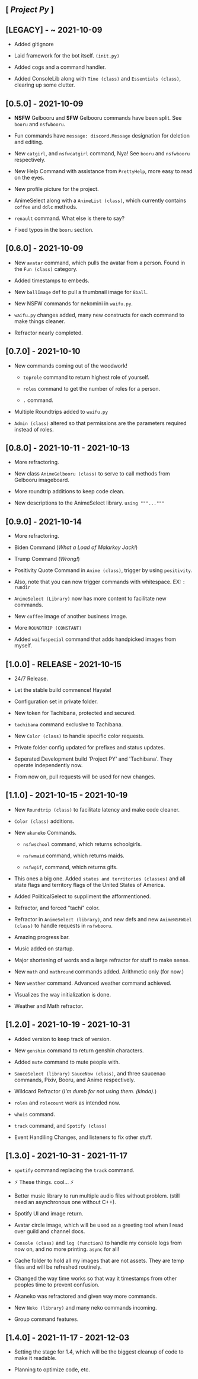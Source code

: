 ## [ *Project Py* ]

## [LEGACY] - ~ 2021-10-09

- Added gitignore
  
- Laid framework for the bot itself. `(init.py)`

- Added cogs and a command handler.

- Added ConsoleLib along with `Time (class)` and `Essentials (class)`, clearing up some clutter.

## [0.5.0] - 2021-10-09

- **NSFW** Gelbooru and **SFW** Gelbooru commands have been split. See `booru` and `nsfwbooru`.
  
- Fun commands have `message: discord.Message` designation for deletion and editing.
  
- New `catgirl`, and `nsfwcatgirl` command, Nya! See `booru` and `nsfwbooru` respectively.
  
- New Help Command with assistance from `PrettyHelp`, more easy to read on the eyes.
  
- New profile picture for the project.
  
- AnimeSelect along with a `AnimeList (class)`, which currently contains `coffee` and `ddlc` methods.
  
- `renault` command. What else is there to say?
  
- Fixed typos in the `booru` section.
  
## [0.6.0] - 2021-10-09

- New `avatar` command, which pulls the avatar from a person. Found in the `Fun (class)` category.
  
- Added timestamps to embeds.
  
- New `ballImage` def to pull a thumbnail image for `8ball`.
  
- New NSFW commands for nekomini in `waifu.py`.
  
- `waifu.py` changes added, many new constructs for each command to make things cleaner.
  
- Refractor nearly completed.

## [0.7.0] - 2021-10-10

- New commands coming out of the woodwork!

  - `toprole` command to return highest role of yourself.
  
  - `roles` command to get the number of roles for a person.
  
  - `.` command.

- Multiple Roundtrips added to `waifu.py`
  
- `Admin (class)` altered so that permissions are the parameters required instead of roles.

## [0.8.0] - 2021-10-11 - 2021-10-13

- More refractoring.

- New class `AnimeGelbooru (class)` to serve to call methods from Gelbooru imageboard.

- More roundtrip additions to keep code clean.

- New descriptions to the AnimeSelect library. `using """..."""`

## [0.9.0] - 2021-10-14

- More refractoring.

- Biden Command (*What a Load of Malarkey Jack!*)

- Trump Command (*Wrong!*)

- Positivity Quote Command in `Anime (class)`, trigger by using `positivity`.

- Also, note that you can now trigger commands with whitespace. EX: `: rundir`

- `AnimeSelect (Library)` now has more content to facilitate new commands.

- New `coffee` image of another business image.

- More `ROUNDTRIP (CONSTANT)`

- Added `waifuspecial` command that adds handpicked images from myself.

## [1.0.0] - RELEASE - 2021-10-15

- 24/7 Release.

- Let the stable build commence! Hayate!

- Configuration set in private folder.

- New token for Tachibana, protected and secured.

- `tachibana` command exclusive to Tachibana.

- New `Color (class)` to handle specific color requests.

- Private folder config updated for prefixes and status updates.

- Seperated Development build 'Project PY' and 'Tachibana'. They operate independently now.

- From now on, pull requests will be used for new changes.

## [1.1.0] - 2021-10-15 - 2021-10-19

- New `Roundtrip (class)` to facilitate latency and make code cleaner.

- `Color (class)` additions.

- New `akaneko` Commands.

  - `nsfwschool` command, which returns schoolgirls.
  
  - `nsfwmaid` command, which returns maids.
  
  - `nsfwgif`, command, which returns gifs.

- This ones a big one. Added `states and territories (classes)` and all state flags and territory flags of the United States of America.
  
- Added PoliticalSelect to suppliment the afformentioned.
  
- Refractor, and forced "tachi" color.

- Refractor in `AnimeSelect (library)`, and new defs and new `AnimeNSFWGel (class)` to handle requests in `nsfwbooru`.
  
- Amazing progress bar.

- Music added on startup.

- Major shortening of words and a large refractor for stuff to make sense.

- New `math` and `mathround` commands added. Arithmetic only (for now.)

- New `weather` command. Advanced weather command achieved.

- Visualizes the way initialization is done.

- Weather and Math refractor.

## [1.2.0] - 2021-10-19 - 2021-10-31

- Added version to keep track of version.

- New `genshin` command to return genshin characters.

- Added `mute` command to mute people with.

- `SauceSelect (library)` `SauceNow (class)`, and three saucenao commands, Pixiv, Booru, and Anime respectively.

- Wildcard Refractor (*I'm dumb for not using them. (kinda).*)

- `roles` and `rolecount` work as intended now.

- `whois` command.

- `track` command, and `Spotify (class)`

- Event Handiling Changes, and listeners to fix other stuff.

## [1.3.0] - 2021-10-31 - 2021-11-17

- `spotify` command replacing the `track` command.

- ⚡ These things. cool... ⚡

- Better music library to run multiple audio files without problem. (still need an asynchronous one without C++).

- Spotify UI and image return.

- Avatar circle image, which will be used as a greeting tool when I read over guild and channel docs.

- `Console (class)` and `log (function)` to handle my console logs from now on, and no more printing. `async` for all!

- Cache folder to hold all my images that are not assets. They are temp files and will be refreshed routinely.

- Changed the way time works so that way it timestamps from other peoples time to prevent confusion.

- Akaneko was refractored and given way more commands.

- New `Neko (library)` and many neko commands incoming.

- Group command features.

## [1.4.0] - 2021-11-17 - 2021-12-03

- Setting the stage for 1.4, which will be the biggest cleanup of code to make it readable.

- Planning to optimize code, etc.